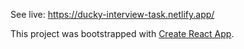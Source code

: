 See live: https://ducky-interview-task.netlify.app/

This project was bootstrapped with [Create React App](https://github.com/facebook/create-react-app).

